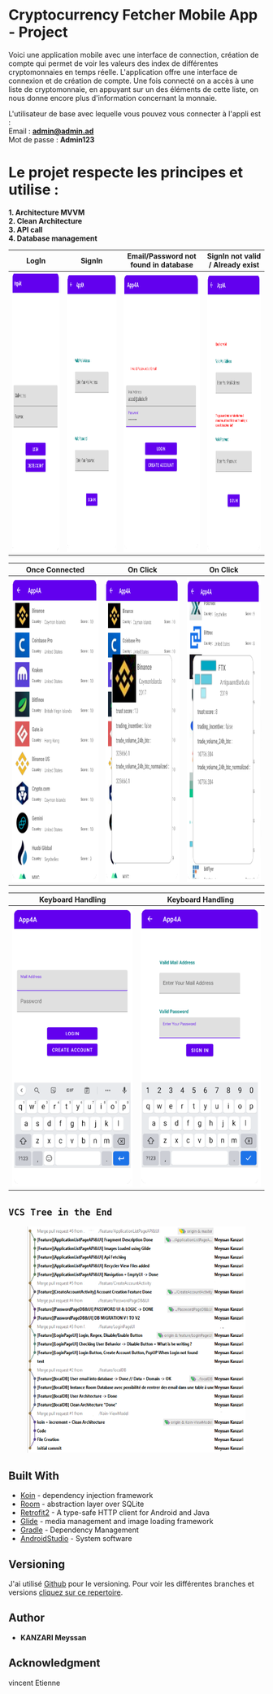 # Cryptocurrency Fetcher Mobile App - Project

Voici une application mobile avec une interface de connection, création de compte qui permet de voir les valeurs des index de différentes  
cryptomonnaies en temps réelle. L'application offre une interface de connexion et de création de compte. Une fois connecté on a accès à une  
liste de cryptomonnaie, en appuyant sur un des éléments de cette liste, on nous donne encore plus d'information concernant la monnaie.  

L'utilisateur de base avec lequelle vous pouvez vous connecter à l'appli est :  
Email : **admin@admin.ad**  
Mot de passe : **Admin123**  
  
    
     
# Le projet respecte les principes et utilise :  
**1. Architecture MVVM**  
**2. Clean Architecture**  
**3. API call**  
**4. Database management**  

LogIn            |  SignIn          |  Email/Password not found in database        |  SignIn not valid / Already exist
:-------------------------:|:-------------------------:|:-------------------------:|:-------------------------:
<img src="https://github.com/Mrasipila/MobileApp-4A/blob/master/images/1.PNG" width="300" height="550"> |  <img src="https://github.com/Mrasipila/MobileApp-4A/blob/master/images/2.PNG" width="300" height="550"> | <img src="https://github.com/Mrasipila/MobileApp-4A/blob/master/images/4.PNG" width="300" height="550"> | <img src="https://github.com/Mrasipila/MobileApp-4A/blob/master/images/3.PNG" width="300" height="550">

Once Connected         |  On Click          |  On Click       
:-------------------------:|:-------------------------:|:-------------------------:
<img src="https://github.com/Mrasipila/MobileApp-4A/blob/master/images/5.PNG" width="300" height="600"> | <img src="https://github.com/Mrasipila/MobileApp-4A/blob/master/images/6.PNG" width="300" height="600"> | <img src="https://github.com/Mrasipila/MobileApp-4A/blob/master/images/7.PNG" width="300" height="600">

Keyboard Handling         |           Keyboard Handling  
:-------------------------:|:-------------------------:
<img src="https://github.com/Mrasipila/MobileApp-4A/blob/master/images/9.PNG" width="300" height="550"> | <img src="https://github.com/Mrasipila/MobileApp-4A/blob/master/images/10.PNG" width="300" height="550">

  
## `VCS Tree in the End`
<p align="center">
  <img width="430" height="445" src="https://github.com/Mrasipila/MobileApp-4A/blob/master/images/8.PNG">
</p>


## Built With

* [Koin](https://github.com/InsertKoinIO/koin) - dependency injection framework
* [Room](https://developer.android.com/training/data-storage/room) - abstraction layer over SQLite
* [Retrofit2](https://github.com/square/retrofit) - A type-safe HTTP client for Android and Java
* [Glide](https://github.com/bumptech/glide) - media management and image loading framework
* [Gradle](https://gradle.org/) - Dependency Management
* [AndroidStudio](https://developer.android.com/) - System software


## Versioning

J'ai utilisé [Github](https://github.com/) pour le versioning. Pour voir les différentes branches et versions [cliquez sur ce repertoire](https://github.com/Mrasipila/MobileApp-4A/branches). 

## Author

* **KANZARI Meyssan** 


## Acknowledgment

vincent Etienne

